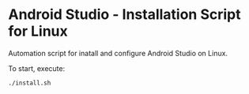 # Android Studio - Installation Script for Linux

Automation script for inatall and configure Android Studio on Linux.

To start, execute:

```bash
./install.sh
```